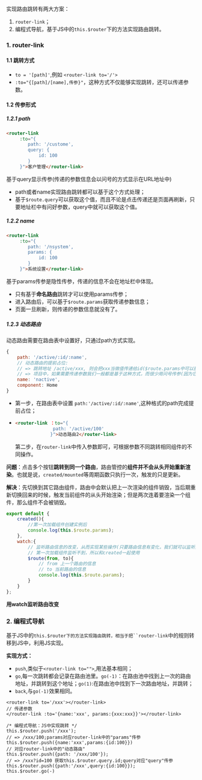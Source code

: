 实现路由跳转有两大方案：

1. `router-link`；
2.  编程式导航，基于JS中的`this.$router`下的方法实现路由跳转。

### 1. router-link

#### 1.1 跳转方式

- `to = '[path]'`,例如 `<router-link to='/'>`
- `:to="{[path]/[name],传参}"`，这种方式不仅能够实现跳转，还可以传递参数。

#### 1.2 传参形式

##### 1.2.1 path

```html
<router-link 
     :to="{
        path: '/custome',
        query: {
            id: 100  
        }
     }">客户管理</router-link>
```

基于query显示传参(传递的参数信息会以问号的方式显示在URL地址中)

- path或者name实现路由跳转都可以基于这个方式处理；
- 基于`$route.query`可以获取这个值，而且不论是点击传递还是页面再刷新，只要地址栏中有问好参数，query中就可以获取这个值。

##### 1.2.2 name

```html
<router-link 
     :to="{
        path: '/nsystem',
        params: {
            id: 100  
        }
     }">系统设置</router-link>
```

基于params传参是隐性传参，传递的信息不会在地址栏中体现。

- 只有基于**命名路由**跳转才可以使用params传参；
- 进入路由后，可以基于`$route.params`获取传递参数信息；
- 页面一旦刷新，则传递的参数信息就没有了。

##### 1.2.3 动态路由

动态路由需要在路由表中设置好，只通过path方式实现。

```js
{
    path: '/active/:id/:name',
    // 动态路由的提前占位:
    // => 跳转地址 /active/xxx, 则会把xxx当做值传递给id($route.params中可以获取到)
    // => 项目中，如果需要传递参数我们一般都是基于这种方式，而很少用问号传参(因为它丑)
    name: 'nactive',
    component: Home
}
```

- 第一步，在路由表中设置 `path:'/active/:id/:name'`,这种格式的path完成提前占位；

- ```html
  <router-link ：to="{
               	path: '/active/100'     
               }">动态路由2</router-link>
  ```

  第二步，在`router-link`中传入参数即可，可根据参数不同跳转相同组件的不同操作。

**问题**：点击多个按钮**跳转到同一个路由**，路由管控的**组件并不会从头开始重新渲染**。也就是说，`created/mounted`等周期函数只执行一次，触发的只是更新。

**解决**：先切换到其它路由组件，路由中会默认把上一次渲染的组件销毁，当后期重新切换回来的时候，触发当前组件的从头开始渲染；但是两次连着要渲染一个组件，那么组件不会被销毁。

```js
export default {
    created(){
        //第一次加载组件创建实例后
        console.log(this.$route.params);
    },
    watch:{
        // 监听路由信息的改变，从而实现某些操作(只要路由信息有变化，我们就可以监听到)
        // 第一次加载组件监听不到，所以和created一起使用
    	$route(from, to){
            // from 上一个路由的信息
            // to 当前路由的信息
            console.log(this.$route.params);
        }
    }
};
```

**用watch监听路由改变**

### 2. 编程式导航

基于JS中的`this.$router下的方法实现路由跳转，相当于把``router-link`中的规则转移到JS中，利用JS实现。

**实现方式：**

- `push`,类似于`<router-link to="">`,用法基本相同；
- `go`,每一次跳转都会记录在路由池里。`go(-1)`：在路由池中找到上一次的路由地址，并跳转到这个地址；`go(1)`:在路由池中找到下一次路由地址，并跳转；
- `back`,与`go(-1)`效果相同。

```vue
<router-link to='/xxx'></router-link>
// 传递参数
</router-link :to='{name:'xxx', params:{xxx:xxx}}'></router-link>

/* 编程式导航：JS中实现跳转 */
this.$router.push('/xxx');
// => /xxx/100;params对应router-link中的"params"传参
this.$router.push({name:'xxx',params:{id:100}}) 
// 对应router-link中的"动态路由"
this.$router.push({path: '/xxx/100'});
// => /xxx?id=100 获取this.$router.query.id;query对应"query"传参
this.$router.push({path:'/xxx',query:{id:100}});
this.$router.go(-)
```

